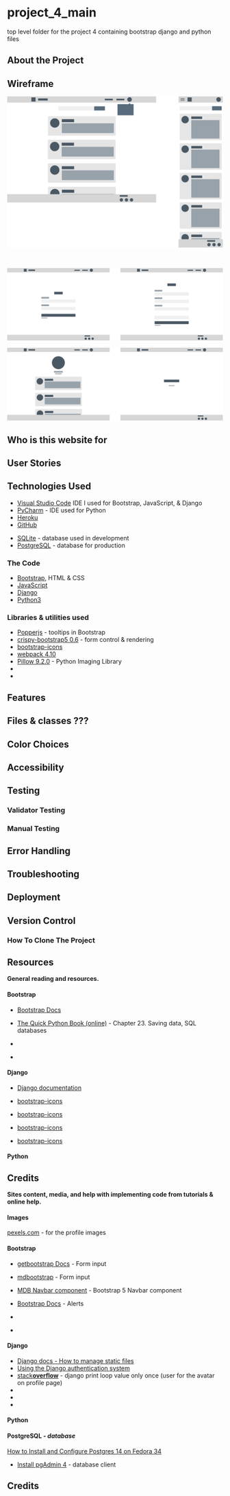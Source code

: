 # project_4_main

top level folder for the project 4 containing bootstrap django and python files

## About the Project

## Wireframe

![Desktop and Mobile mockup](readme_images/desktop-mobile.png)

&nbsp;

![Login and Register pages](readme_images/login_reg.png)

![Profile and logout page](readme_images/profile_logout.png)


## Who is this website for

## User Stories

## Technologies Used

- [Visual Studio Code](https://code.visualstudio.com/) IDE I used for Bootstrap, JavaScript, & Django
- [PyCharm](https://www.jetbrains.com/pycharm/) - IDE used for Python
- [Heroku](https://www.heroku.com/)
- [GitHub](https://github.com/)
* [SQLite](https://www.sqlite.org/index.html) - database used in development
* [PostgreSQL](https://www.postgresql.org/) - database for production

### The Code

- [Bootstrap](https://getbootstrap.com/), HTML & CSS
- [JavaScript](https://www.javascript.com/)
- [Django](https://www.djangoproject.com/)
- [Python3](https://www.python.org/)


### Libraries &  utilities used 

* [Popperjs](https://popper.js.org/) - tooltips in Bootstrap
* [crispy-bootstrap5 0.6](https://pypi.org/project/crispy-bootstrap5/) - form control & rendering 
* [bootstrap-icons]()
* [webpack 4.10](https://webpack.js.org/)
* [Pillow 9.2.0](https://pypi.org/project/Pillow/) - Python Imaging Library
* []()
* []()


## Features

## Files & classes ???

## Color Choices

## Accessibility

## Testing

### Validator Testing

### Manual Testing

## Error Handling

## Troubleshooting

## Deployment

## Version Control

### How To Clone The Project

## Resources

**General reading and resources.**

#### Bootstrap

* [Bootstrap Docs](https://getbootstrap.com/docs/5.2/getting-started/introduction/)

* [The Quick Python Book (online)](https://livebook.manning.com/book/the-quick-python-book-third-edition/chapter-23/1) - Chapter 23. Saving data, SQL databases
* []()
* []()

#### Django

* [Django documentation](https://docs.djangoproject.com/en/4.0/)

* [bootstrap-icons]()
* [bootstrap-icons]()
* [bootstrap-icons]()
* [bootstrap-icons]()

#### Python

## Credits

**Sites content, media, and help with implementing code from tutorials & online help.**

#### Images

[pexels.com](https://www.pexels.com/search/cat/) - for the profile images

#### Bootstrap

* [getbootstrap Docs](https://getbootstrap.com/docs/5.2/forms/overview/) - Form input

* [mdbootstrap](https://mdbootstrap.com/docs/standard/forms/input-fields/) - Form input

* [MDB Navbar component](https://mdbootstrap.com/docs/standard/navigation/navbar/?utm_source=pocket_mylist) - Bootstrap 5 Navbar component
* [Bootstrap Docs](https://getbootstrap.com/docs/5.0/components/alerts/?utm_source=pocket_mylist) - Alerts
* []()
* []()



#### Django

* [Django docs - How to manage static files](https://docs.djangoproject.com/en/4.0/howto/static-files/)
* [Using the Django authentication system](https://docs.djangoproject.com/en/4.0/topics/auth/default/)
* [stack**overflow**](https://stackoverflow.com/questions/27171379/django-print-loop-value-only-once) - django print loop value only once (user for the avatar on profile page)
* []()
* []()
* []()





#### Python

#### PostgreSQL *- database*
[How to Install and Configure Postgres 14 on Fedora 34](https://citizix.com/how-to-install-and-configure-postgres-14-on-fedora-34/)
* [Install pgAdmin 4](https://computingforgeeks.com/how-to-install-pgadmin-on-centos-fedora/) - database client

## Credits

